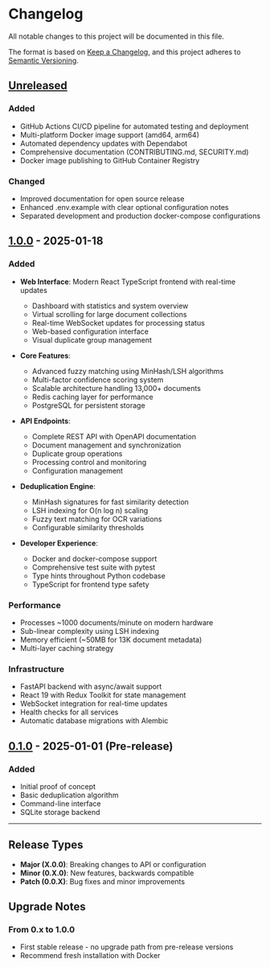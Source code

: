 # Changelog

All notable changes to this project will be documented in this file.

The format is based on [Keep a Changelog](https://keepachangelog.com/en/1.1.0/),
and this project adheres to [Semantic Versioning](https://semver.org/spec/v2.0.0.html).

## [Unreleased]

### Added

- GitHub Actions CI/CD pipeline for automated testing and deployment
- Multi-platform Docker image support (amd64, arm64)
- Automated dependency updates with Dependabot
- Comprehensive documentation (CONTRIBUTING.md, SECURITY.md)
- Docker image publishing to GitHub Container Registry

### Changed

- Improved documentation for open source release
- Enhanced .env.example with clear optional configuration notes
- Separated development and production docker-compose configurations

## [1.0.0] - 2025-01-18

### Added

- **Web Interface**: Modern React TypeScript frontend with real-time updates

  - Dashboard with statistics and system overview
  - Virtual scrolling for large document collections
  - Real-time WebSocket updates for processing status
  - Web-based configuration interface
  - Visual duplicate group management

- **Core Features**:

  - Advanced fuzzy matching using MinHash/LSH algorithms
  - Multi-factor confidence scoring system
  - Scalable architecture handling 13,000+ documents
  - Redis caching layer for performance
  - PostgreSQL for persistent storage

- **API Endpoints**:

  - Complete REST API with OpenAPI documentation
  - Document management and synchronization
  - Duplicate group operations
  - Processing control and monitoring
  - Configuration management

- **Deduplication Engine**:

  - MinHash signatures for fast similarity detection
  - LSH indexing for O(n log n) scaling
  - Fuzzy text matching for OCR variations
  - Configurable similarity thresholds

- **Developer Experience**:
  - Docker and docker-compose support
  - Comprehensive test suite with pytest
  - Type hints throughout Python codebase
  - TypeScript for frontend type safety

### Performance

- Processes ~1000 documents/minute on modern hardware
- Sub-linear complexity using LSH indexing
- Memory efficient (~50MB for 13K document metadata)
- Multi-layer caching strategy

### Infrastructure

- FastAPI backend with async/await support
- React 19 with Redux Toolkit for state management
- WebSocket integration for real-time updates
- Health checks for all services
- Automatic database migrations with Alembic

## [0.1.0] - 2025-01-01 (Pre-release)

### Added

- Initial proof of concept
- Basic deduplication algorithm
- Command-line interface
- SQLite storage backend

---

## Release Types

- **Major (X.0.0)**: Breaking changes to API or configuration
- **Minor (0.X.0)**: New features, backwards compatible
- **Patch (0.0.X)**: Bug fixes and minor improvements

## Upgrade Notes

### From 0.x to 1.0.0

- First stable release - no upgrade path from pre-release versions
- Recommend fresh installation with Docker

[Unreleased]: https://github.com/rknightion/paperless-ngx-dedupe/compare/v1.0.0...HEAD
[1.0.0]: https://github.com/rknightion/paperless-ngx-dedupe/releases/tag/v1.0.0
[0.1.0]: https://github.com/rknightion/paperless-ngx-dedupe/releases/tag/v0.1.0
